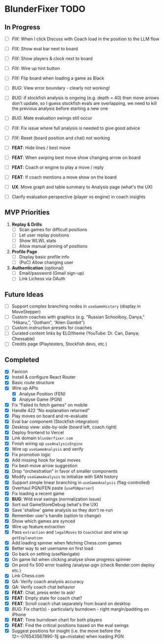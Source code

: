 # BlunderFixer TODO

## In Progress

- [ ] _FIX_: When I click Discuss with Coach load in the position to the LLM flow
- [ ] _FIX_: Show eval bar next to board
- [ ] _FIX_: Show players & clock next to board
- [ ] _FIX_: Wire up hint button
- [ ] _FIX_: Flip board when loading a game as Black

- [ ] _BUG_: View error boundary - clearly not working!
- [ ] _BUG_: if stockfish analysis is ongoing (e.g. depth = 40) then move arrows don't update, so I guess stockfish evals are overlapping, we need to kill the previous analysis before starting a new one
- [ ] _BUG_: Mate evaluation swings still occur
- [ ] _FIX_: Fix issue where full analysis is needed to give good advice
- [ ] _FIX_: Reset (board position and chat) not working
- [ ] **FEAT**: Hide lines / best move
- [ ] **FEAT**: When swiping best move show changing arrow on board
- [ ] **FEAT**: Coach or engine to play a move / reply
- [ ] **FEAT**: If coach mentions a move show on the board
- [ ] **UX**: Move graph and table summary to Analysis page (what's the UX)
- [ ] Clarify evaluation perspective (player vs engine) in coach insights

## MVP Priorities

1. **Replay & Drills**
   - [ ] Scan games for difficult positions
   - [ ] Let user replay positions
   - [ ] Show WLWL stats
   - [ ] Allow manual pinning of positions
2. **Profile Page**
   - [ ] Display basic profile info
   - [ ] (PoC) Allow changing user
3. **Authentication** (optional)
   - [ ] Email/password (Gmail sign-up)
   - [ ] Link Lichess via OAuth

## Future Ideas

- [ ] Support complex branching nodes in `useGameHistory` (display in MoveStepper)
- [ ] Custom coaches with graphics (e.g. “Russian Schoolboy, Danya,” “Hikaru,”, "Gotham", “Alien Gambit”)
- [ ] Custom instruction presets for coaches
- [ ] Curated content links by ELO/theme (YouTube: Dr. Can, Danya; Chessable)
- [ ] Credits page (Playtesters, Stockfish devs, etc.)

## Completed

- [x] Favicon
- [x] Install & configure React Router
- [x] Basic route structure
- [x] Wire up APIs
  - [x] Analyse Position (FEN)
  - [x] Analyse Game (PGN)
- [x] Fix “Failed to fetch games” on mobile
- [x] Handle 422 “No explanation returned”
- [x] Play moves on board and re-evaluate
- [x] Eval bar component (Stockfish integration)
- [x] Desktop view: side-by-side (board left, coach right)
- [x] Deploy frontend to Vercel
- [x] Link domain `blunderfixer.com`
- [x] Finish wiring up `useAnalysisEngine`
- [x] Wire up `useGameAnalysis` and verify
- [x] Fix promotion logic
- [x] Add missing hook for legal moves
- [x] Fix best-move arrow suggestion
- [x] Drop “orchestration” in favor of smaller components
- [x] Modify `useGameAnalysis` to initialize with SAN history
- [x] Support simple linear branching in `useGameAnalysis` (flag-controlled)
- [x] Overhaul PGN/FEN paste (`usePGNparser`)
- [x] Fix loading a recent game
- [x] **BUG**: Wild eval swings (normalization issue)
- [x] Sort out GameStoreDebug (what's the UX)
- [x] Save 'shallow' game analysis so they don't re-run
- [x] Remember user's handle (option to change)
- [x] Show which games are synced
- [x] Wire up feature extraction
- [x] Pass `extraction` and `legalMoves` to `CoachChat` and wire up `getExplanation`
- [x] Add loading spinner when fetching Chess.com games
- [x] Better way to set username on first load
- [x] Go back on setting (useNavigate)
- [x] On game list when clicking analyse show progress spinner
- [x] On prod fix 500 error loading /analyse-pgn (check Render.com deploy etc.)
- [x] Link Chess.com
- [x] QA: Verify coach analysis accuracy
- [x] QA: Verify coach chat behavior
- [x] **FEAT**: Chat, press enter to ask!
- [x] **FEAT**: Empty state for coach chat?
- [x] **FEAT**: Scroll coach chat separately from board on desktop
- [x] _BUG_: Fix chart(s) - particularly burndown - right margin/padding on iPhone
- [x] **FEAT**: Time burndown chart for both players
- [x] **FEAT**: Find the critical positions based on the eval swings
- [x] Suggest positions for insight (i.e. the move before the 12=-076543567890-1§ qa~mistake) when loading PGN
